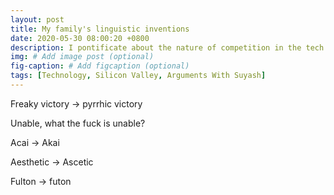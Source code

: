 ```yaml
---
layout: post
title: My family's linguistic inventions
date: 2020-05-30 08:00:20 +0800
description: I pontificate about the nature of competition in the tech industry 
img: # Add image post (optional)
fig-caption: # Add figcaption (optional)
tags: [Technology, Silicon Valley, Arguments With Suyash]
---
```


Freaky victory -> pyrrhic victory

Unable, what the fuck is unable?

Acai -> Akai

Aesthetic -> Ascetic

Fulton -> futon
